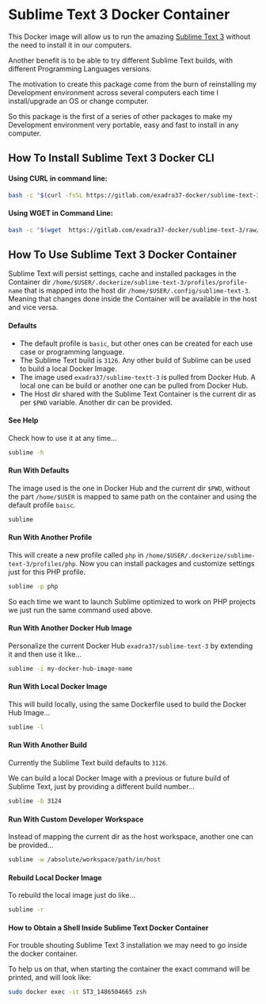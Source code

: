 # Sublime Text 3 Docker Container

This Docker image will allow us to run the amazing [Sublime Text 3](https://www.sublimetext.com/) without the need to
install it in our computers.

Another benefit is to be able to try different Sublime Text builds, with different Programming Languages versions.

The motivation to create this package come from the burn of reinstalling my Development environment across several computers each time I install/upgrade an OS or change computer.

So this package is the first of a series of other packages to make my Development environment very portable, easy and fast to
install in any computer.


## How To Install Sublime Text 3 Docker CLI

#### Using CURL in command line:

```bash
bash -c "$(curl -fsSL https://gitlab.com/exadra37-docker/sublime-text-3/raw/master/setup/install)"
```

#### Using WGET in Command Line:

```bash
bash -c "$(wget  https://gitlab.com/exadra37-docker/sublime-text-3/raw/master/setup/install -O -)"
```

## How To Use Sublime Text 3 Docker Container

Sublime Text will persist settings, cache and installed packages in the Container dir `/home/$USER/.dockerize/sublime-text-3/profiles/profile-name` that is mapped into the host dir `/home/$USER/.config/sublime-text-3`. Meaning that changes done inside the Container will be available in the host and vice versa.

#### Defaults

* The default profile is `basic`, but other ones can be created for each use case or programming language.
* The Sublime Text build is `3126`. Any other build of Sublime can be used to build a local Docker Image.
* The image used `exadra37/sublime-textt-3` is pulled from Docker Hub. A local one can be build or another one can be pulled from Docker Hub.
* The Host dir shared with the Sublime Text Container is the current dir as per `$PWD` variable. Another dir can be provided.

#### See Help

Check how to use it at any time...

```bash
sublime -h
```

#### Run With Defaults

The image used is the one in Docker Hub and the current dir `$PWD`, without the part `/home/$USER` is mapped to same path on the container and using the default profile `baisc`.

```bash
sublime
```

#### Run With Another Profile

This will create a new profile called `php` in `/home/$USER/.dockerize/sublime-text-3/profiles/php`. Now you can install packages and customize settings just for this PHP profile.

```bash
sublime -p php
```

So each time we want to launch Sublime optimized to work on PHP projects we just run the same command used above.


#### Run With Another Docker Hub Image

Personalize the current Docker Hub `exadra37/sublime-text-3` by extending it and then use it like...

```bash
sublime -i my-docker-hub-image-name
```

#### Run With Local Docker Image

This will build locally, using the same Dockerfile used to build the Docker Hub Image...

```bash
sublime -l
```

#### Run With Another Build

Currently the Sublime Text build defaults to `3126`.

We can build a local Docker Image with a previous or future build of Sublime Text, just by providing a different build number...

```bash
sublime -b 3124
```

#### Run With Custom Developer Workspace

Instead of mapping the current dir as the host workspace, another one can be provided...

```bash
sublime -w /absolute/workspace/path/in/host
```

#### Rebuild Local Docker Image

To rebuild the local image just do like...

```bash
sublime -r
```

#### How to Obtain a Shell Inside Sublime Text Docker Container

For trouble shouting Sublime Text 3 installation we may need to go inside the docker container.

To help us on that, when starting the container the exact command will be printed, and will look like:

```bash
sudo docker exec -it ST3_1486504665 zsh
```